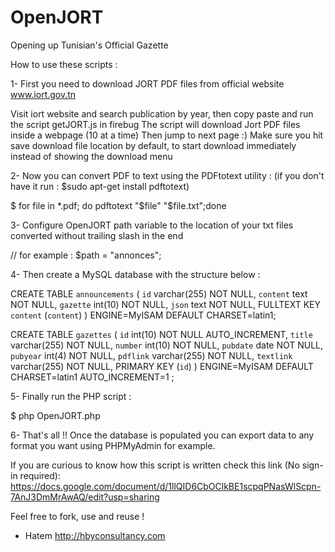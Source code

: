 OpenJORT
========

Opening up Tunisian's Official Gazette

How to use these scripts :

1- First you need to download JORT PDF files from official website www.iort.gov.tn

Visit iort website and search publication by year, then copy paste and run the script getJORT.js in firebug 
The script will download Jort PDF files inside a webpage (10 at a time) Then jump to next page :)
Make sure you hit save download file location by default, to start download immediately instead of showing the download menu

2- Now you can convert PDF to text using the PDFtotext utility :
(if you don't have it run : $sudo apt-get install pdftotext)

$ for file in *.pdf; do pdftotext "$file" "$file.txt";done

3- Configure OpenJORT path variable to the location of your txt files converted without trailing slash in the end

// for example : 
$path = "annonces";

4- Then create a MySQL database with the structure below :


CREATE TABLE `announcements` (
  `id` varchar(255) NOT NULL,
  `content` text NOT NULL,
  `gazette` int(10) NOT NULL,
  `json` text NOT NULL,
  FULLTEXT KEY `content` (`content`)
) ENGINE=MyISAM DEFAULT CHARSET=latin1;


CREATE TABLE `gazettes` (
  `id` int(10) NOT NULL AUTO_INCREMENT,
  `title` varchar(255) NOT NULL,
  `number` int(10) NOT NULL,
  `pubdate` date NOT NULL,
  `pubyear` int(4) NOT NULL,
  `pdflink` varchar(255) NOT NULL,
  `textlink` varchar(255) NOT NULL,
  PRIMARY KEY (`id`)
) ENGINE=MyISAM DEFAULT CHARSET=latin1 AUTO_INCREMENT=1 ;


5-  Finally run the PHP script :

$ php OpenJORT.php

6- That's all !! Once the database is populated you can export data to any format you want using PHPMyAdmin for example. 

If you are curious to know how this script is written check this link (No sign-in required):
https://docs.google.com/document/d/1llQID6CbOClkBE1scpqPNasWlScpn-7AnJ3DmMrAwAQ/edit?usp=sharing

Feel free to fork, use and reuse !

- Hatem
http://hbyconsultancy.com